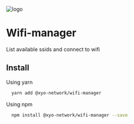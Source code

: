 
[logo]: https://www.xy.company/img/home/logo_xy.png

![logo]

# Wifi-manager

List available ssids and connect to wifi

## Install

Using yarn

```sh
  yarn add @xyo-network/wifi-manager
```

Using npm

```sh
  npm install @xyo-network/wifi-manager --save
```
